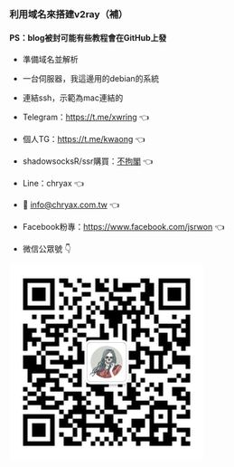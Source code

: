 ### 利用域名來搭建v2ray（補） 
#### PS：blog被封可能有些教程會在GitHub上發

- 準備域名並解析
- 一台伺服器，我這邊用的debian的系統
- 連結ssh，示範為mac連結的

- Telegram：https://t.me/xwring :point_left:
- 個人TG：https://t.me/kwaong 👈
- shadowsocksR/ssr購買：[不拘閣](https://affman.top) :point_left:
- Line：chryax :point_left:
- :email: info@chryax.com.tw :point_left:
- Facebook粉專：https://www.facebook.com/jsrwon :point_left:
- 微信公眾號 :point_down:

![image](https://github.com/hkjswong/shadowsocksR-setup/blob/master/%E5%BE%AE%E4%BF%A1%E5%85%AC%E7%9C%BE%E8%99%9F.jpg)
